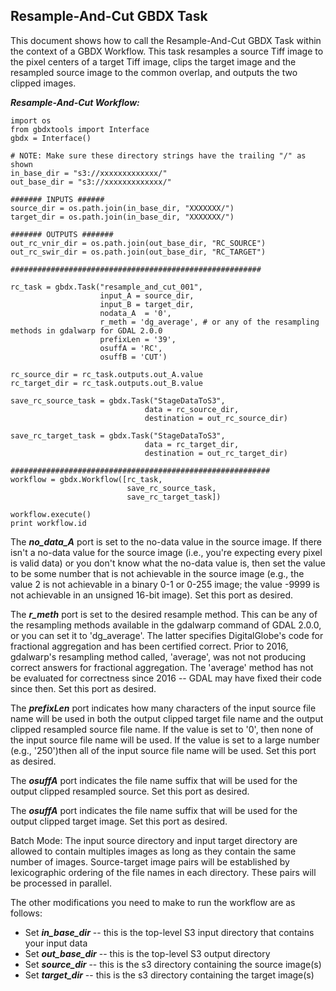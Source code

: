 ## Resample-And-Cut GBDX Task 

This document shows how to call the Resample-And-Cut GBDX Task within the context of a GBDX Workflow. This task resamples a source Tiff image to the pixel centers of a target Tiff image, clips the target image and the resampled source image to the common overlap, and outputs the two clipped images.  

<!--
***************************************************************************
-->

**_Resample-And-Cut Workflow:_** 

```shell
import os
from gbdxtools import Interface
gbdx = Interface()

# NOTE: Make sure these directory strings have the trailing "/" as shown
in_base_dir = "s3://xxxxxxxxxxxxx/"
out_base_dir = "s3://xxxxxxxxxxxxx/"

####### INPUTS ######
source_dir = os.path.join(in_base_dir, "XXXXXXX/")
target_dir = os.path.join(in_base_dir, "XXXXXXX/")

####### OUTPUTS #######
out_rc_vnir_dir = os.path.join(out_base_dir, "RC_SOURCE")
out_rc_swir_dir = os.path.join(out_base_dir, "RC_TARGET")

########################################################

rc_task = gbdx.Task("resample_and_cut_001",
                    input_A = source_dir,
                    input_B = target_dir,
                    nodata_A  = '0',
                    r_meth = 'dg_average', # or any of the resampling methods in gdalwarp for GDAL 2.0.0
                    prefixLen = '39',
                    osuffA = 'RC',
                    osuffB = 'CUT')

rc_source_dir = rc_task.outputs.out_A.value
rc_target_dir = rc_task.outputs.out_B.value

save_rc_source_task = gbdx.Task("StageDataToS3",
                              data = rc_source_dir,
                              destination = out_rc_source_dir)

save_rc_target_task = gbdx.Task("StageDataToS3",
                              data = rc_target_dir,
                              destination = out_rc_target_dir)

##########################################################
workflow = gbdx.Workflow([rc_task,
                          save_rc_source_task,
                          save_rc_target_task])

workflow.execute()
print workflow.id
```

<!--
***************************************************************************
-->

The **_no_data_A_** port is set to the no-data value in the source image.
If there isn't a no-data value for the source image (i.e., you're expecting every pixel
is valid data) or you don't know what the no-data value is, then set the value 
to be some number that is not achievable in the source image (e.g., the value 2 is not 
achievable in a binary 0-1 or 0-255 image; the value -9999 is not achievable in an 
unsigned 16-bit image). Set this port as desired. 

The **_r_meth_** port is set to the desired resample method. This can be any of the 
resampling methods available in the gdalwarp command of GDAL 2.0.0, or you can set it to 'dg_average'.
The latter specifies DigitalGlobe's code for fractional aggregation
and has been certified correct. Prior to 2016, gdalwarp's resampling method called, 'average',
was not not producing correct answers for fractional aggregation. The 'average' method
has not be evaluated for correctness since 2016 -- GDAL may have fixed their code since then. 
Set this port as desired. 

The **_prefixLen_** port indicates how many characters of the input source file name will be 
used in both the output clipped target file name and the output clipped resampled source file name. 
If the value is set to '0', then none of the input source file name will be used. If the value 
is set to a large number (e.g., '250')then all of the input source file name will be used. 
Set this port as desired.

The **_osuffA_** port indicates the file name suffix that will be used for the output clipped resampled source.
Set this port as desired.

The **_osuffA_** port indicates the file name suffix that will be used for the output clipped target image.
Set this port as desired.

Batch Mode: The input source directory and input target directory are allowed to contain multiples images 
as long as they contain the same number of images. Source-target image pairs will be established by lexicographic 
ordering of the file names in each directory. These pairs will be processed in parallel.

The other modifications you need to make to run the workflow are as follows:
 
* Set **_in_base_dir_** -- this is the top-level S3 input directory that contains your input data 
* Set **_out_base_dir_** -- this is the top-level S3 output directory
* Set **_source_dir_** -- this is the s3 directory containing the source image(s)
* Set **_target_dir_** -- this is the s3 directory containing the target image(s)





















